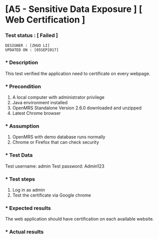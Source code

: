 # [A5 - Sensitive Data Exposure ] [ Web Certification ]
### Test status : [ Failed ]
`DESIGNER : [ZHUO LI]` <br/>
`UPDATED ON : [05SEP2017]` <br/>

### * Description

This test verified the application need to certificate on every webpage.


### * Precondition
1. A local computer with administrator privilege
2. Java environment installed
3. OpenMRS Standalone Version 2.6.0 downloaded and unzipped
4. Latest Chrome browser

### * Assumption
1. OpenMRS with demo database runs normally
2. Chrome or Firefox that can check security

### * Test Data
Test username: admin
Test password: Admin123

### * Test steps
1. Log in as admin
2. Test the certificate via Google chrome

### * Expected results
The web application should have certification on each available website.

### * Actual results


